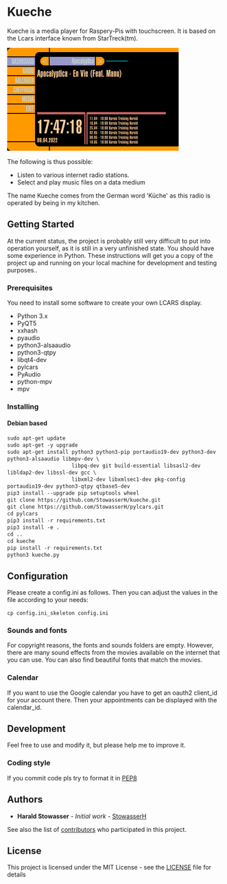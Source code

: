 # Kueche
Kueche is a media player for Raspery-Pis with touchscreen. It is based on the Lcars interface known from StarTreck(tm).

<img src="pictures/dash.png" alt="Dashboard" width="400">

The following is thus possible:
  * Listen to various internet radio stations.
  * Select and play music files on a data medium

The name Kueche comes from the German word 'Küche' as this radio is operated by being in my kitchen.

## Getting Started

At the current status, the project is probably still very difficult to put into operation yourself, as it is still in a very unfinished state.
You should have some experience in Python.
These instructions will get you a copy of the project up and running on your local machine for development and testing purposes..

### Prerequisites

You need to install some software to create your own LCARS display.
  * Python 3.x
  * PyQT5
  * xxhash
  * pyaudio
  * python3-alsaaudio
  * python3-qtpy
  * libqt4-dev
  * pylcars
  * PyAudio
  * python-mpv
  * mpv

### Installing 

#### Debian based 
```
sudo apt-get update 
sudo apt-get -y upgrade
sudo apt-get install python3 python3-pip portaudio19-dev python3-dev python3-alsaaudio libmpv-dev \
                     libpq-dev git build-essential libsasl2-dev libldap2-dev libssl-dev gcc \
                     libxml2-dev libxmlsec1-dev pkg-config portaudio19-dev python3-qtpy qtbase5-dev
pip3 install --upgrade pip setuptools wheel
git clone https://github.com/StowasserH/kueche.git
git clone https://github.com/StowasserH/pylcars.git
cd pylcars
pip3 install -r requirements.txt
pip3 install -e .
cd ..
cd kueche
pip install -r requirements.txt
python3 kueche.py
```


## Configuration

Please create a config.ini as follows. Then you can adjust the values in the file according to your needs:
```
cp config.ini_skeleton config.ini
```

### Sounds and fonts
For copyright reasons, the fonts and sounds folders are empty. However, there are many sound effects from the movies available on the internet that you can use.
You can also find beautiful fonts that match the movies.

### Calendar
If you want to use the Google calendar you have to get an oauth2 client_id for your account there.
Then your appointments can be displayed with the calendar_id.

## Development

Feel free to use and modify it, but please help me to improve it.

### Coding style

If you commit code pls try to format it in [PEP8](https://www.python.org/dev/peps/pep-0008/)


## Authors

* **Harald Stowasser** - *Initial work* - [StowasserH](https://github.com/StowasserH)

See also the list of [contributors](https://github.com/StowasserH/pylcars/contributors) who participated in this project.

## License

This project is licensed under the MIT License - see the [LICENSE](LICENSE) file for details
